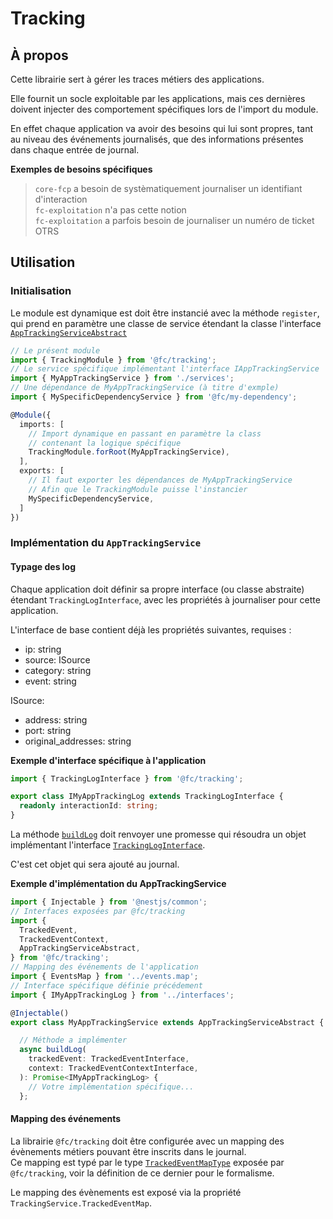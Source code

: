 # Tracking

## À propos

Cette librairie sert à gérer les traces métiers des applications.

Elle fournit un socle exploitable par les applications, mais ces dernières doivent injecter des comportement spécifiques lors de l'import du module.

En effet chaque application va avoir des besoins qui lui sont propres, tant au niveau des événements journalisés, que des informations présentes dans chaque entrée de journal.

**Exemples de besoins spécifiques**

> `core-fcp` a besoin de systèmatiquement journaliser un identifiant d'interaction  
> `fc-exploitation` n'a pas cette notion  
> `fc-exploitation` a parfois besoin de journaliser un numéro de ticket OTRS

## Utilisation

### Initialisation

Le module est dynamique est doit être instancié avec la méthode `register`, qui prend en paramètre une classe de service étendant la classe l'interface [`AppTrackingServiceAbstract`](src/interfaces/app-tracking-service.abstract.ts)

```typescript
// Le présent module
import { TrackingModule } from '@fc/tracking';
// Le service spécifique implémentant l'interface IAppTrackingService
import { MyAppTrackingService } from './services';
// Une dépendance de MyAppTrackingService (à titre d'exmple)
import { MySpecificDependencyService } from '@fc/my-dependency';

@Module({
  imports: [
    // Import dynamique en passant en paramètre la class
    // contenant la logique spécifique
    TrackingModule.forRoot(MyAppTrackingService),
  ],
  exports: [
    // Il faut exporter les dépendances de MyAppTrackingService
    // Afin que le TrackingModule puisse l'instancier
    MySpecificDependencyService,
  ]
})
```

### Implémentation du `AppTrackingService`

#### Typage des log

Chaque application doit définir sa propre interface (ou classe abstraite) étendant `TrackingLogInterface`, avec les propriétés à journaliser pour cette application.

L'interface de base contient déjà les propriétés suivantes, requises :

- ip: string
- source: ISource
- category: string
- event: string

ISource:

- address: string
- port: string
- original_addresses: string

**Exemple d'interface spécifique à l'application**

```typescript
import { TrackingLogInterface } from '@fc/tracking';

export class IMyAppTrackingLog extends TrackingLogInterface {
  readonly interactionId: string;
}
```

La méthode [`buildLog`](src/interfaces/app-tracking-service.abstract.ts) doit renvoyer une promesse qui résoudra un objet implémentant l'interface [`TrackingLogInterface`](src/interfaces/tracking-log.interface.ts).

C'est cet objet qui sera ajouté au journal.

**Exemple d'implémentation du AppTrackingService**

```typescript
import { Injectable } from '@nestjs/common';
// Interfaces exposées par @fc/tracking
import {
  TrackedEvent,
  TrackedEventContext,
  AppTrackingServiceAbstract,
} from '@fc/tracking';
// Mapping des événements de l'application
import { EventsMap } from '../events.map';
// Interface spécifique définie précédement
import { IMyAppTrackingLog } from '../interfaces';

@Injectable()
export class MyAppTrackingService extends AppTrackingServiceAbstract {

  // Méthode a implémenter
  async buildLog(
    trackedEvent: TrackedEventInterface,
    context: TrackedEventContextInterface,
  ): Promise<IMyAppTrackingLog> {
    // Votre implémentation spécifique...
  };
```

#### Mapping des événements

La librairie `@fc/tracking` doit être configurée avec un mapping des évènements métiers pouvant être inscrits dans le journal.  
Ce mapping est typé par le type [`TrackedEventMapType`](src/interfaces/tracked-event-map.interface.ts) exposée par `@fc/tracking`, voir la définition de ce dernier pour le formalisme.

Le mapping des évènements est exposé via la propriété `TrackingService.TrackedEventMap`.

